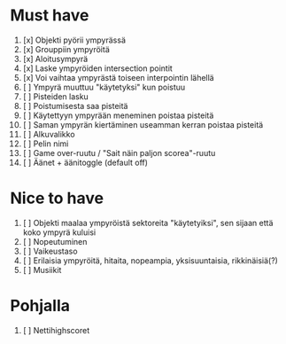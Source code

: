 # Must have

1. [x] Objekti pyörii ympyrässä
1. [x] Grouppiin ympyröitä
1. [x] Aloitusympyrä
1. [x] Laske ympyröiden intersection pointit
1. [x] Voi vaihtaa ympyrästä toiseen interpointin lähellä
1. [ ] Ympyrä muuttuu "käytetyksi" kun poistuu
1. [ ] Pisteiden lasku
1. [ ] Poistumisesta saa pisteitä
1. [ ] Käytettyyn ympyrään meneminen poistaa pisteitä
1. [ ] Saman ympyrän kiertäminen useamman kerran poistaa pisteitä
1. [ ] Alkuvalikko
1. [ ] Pelin nimi
1. [ ] Game over-ruutu / "Sait näin paljon scorea"-ruutu
1. [ ] Äänet + äänitoggle (default off)

# Nice to have

1. [ ] Objekti maalaa ympyröistä sektoreita "käytetyiksi", sen sijaan että koko ympyrä kuluisi
1. [ ] Nopeutuminen
1. [ ] Vaikeustaso
1. [ ] Erilaisia ympyröitä, hitaita, nopeampia, yksisuuntaisia, rikkinäisiä(?)
1. [ ] Musiikit


# Pohjalla

1. [ ] Nettihighscoret


